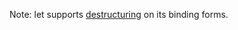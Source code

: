 Note: let supports
[destructuring](https://gist.github.com/john2x/e1dca953548bfdfb9844)
on its binding forms.
